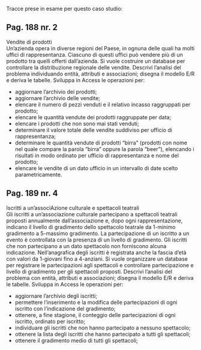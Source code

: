 Tracce prese in esame per questo caso studio:

## Pag. 188 nr. 2  
Vendite di prodotti   
Un’azienda opera in diverse regioni del Paese, in ognuna delle quali ha molti uffici di rappresentanza. Ciascuno di questi uffici può vendere più di un prodotto tra quelli offerti dall’azienda. Si vuole costruire un database per controllare la distribuzione regionale delle vendite. Descrivi l’analisi del problema individuando entità, attributi e associazioni; disegna il modello E/R e deriva le tabelle. Sviluppa in Access le operazioni per:
- aggiornare l’archivio dei prodotti;
- aggiornare l’archivio delle vendite;
- elencare il numero di pezzi venduti e il relativo incasso raggruppati per prodotto;
- elencare le quantità vendute dei prodotti raggruppate per data;
- elencare i prodotti che non sono mai stati venduti;
- determinare il valore totale delle vendite suddiviso per ufficio di rappresentanza;
- determinare le quantità vendute di prodotti “birra” (prodotti con nome nel quale compare la parola “birra” oppure la parola “beer”), elencando i risultati in modo ordinato per ufficio di rappresentanza e nome del prodotto;
- elencare le vendite di un dato ufficio in un intervallo di date scelto parametricamente.
   
   
## Pag. 189 nr. 4    
Iscritti a un’associAzione culturale e spettacoli teatrali   
Gli iscritti a un’associazione culturale partecipano a spettacoli teatrali proposti annualmente dall’associazione e, dopo ogni rappresentazione, indicano il livello di gradimento dello spettacolo teatrale da 1-minimo gradimento a 5-massimo gradimento. La partecipazione di un iscritto a un evento è controllata con la presenza di un livello di gradimento. Gli iscritti che non partecipano a un dato spettacolo non forniscono alcuna indicazione.    Nell’anagrafica degli iscritti è registrata anche la fascia d’età con valori da 1-giovani fino a 4-anziani. Si vuole organizzare un database per registrare le partecipazioni agli spettacoli e controllare partecipazione e livello di gradimento per gli spettacoli proposti.    Descrivi l’analisi del problema con entità, attributi e associazioni; disegna il modello E/R e deriva le tabelle. Sviluppa in Access le operazioni per:
- aggiornare l’archivio degli iscritti;
- permettere l’inserimento e la modifica delle partecipazioni di ogni iscritto con l’indicazione del gradimento;
- ottenere, a fine stagione, il conteggio delle partecipazioni di ogni iscritto, ordinato per iscritto;
- individuare gli iscritti che non hanno partecipato a nessuno spettacolo;
- ottenere la lista degli iscritti che hanno partecipato a tutti gli spettacoli;
- ottenere il gradimento medio di tutti gli spettacoli;